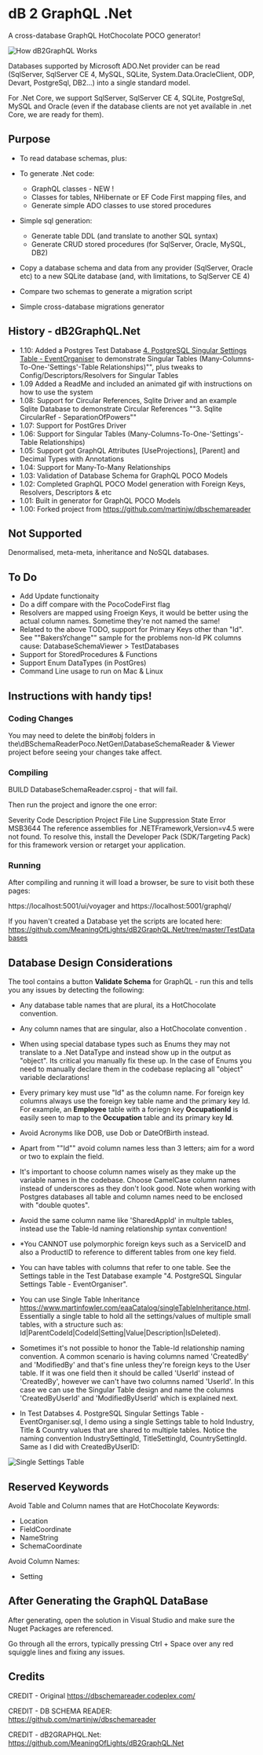 ﻿
# dB 2 GraphQL .Net

A cross-database GraphQL HotChocolate POCO generator!  

![How dB2GraphQL Works](/Media/HowToDb2Graph.gif "dB 2 GraphQL .Net Generator")  

Databases supported by Microsoft ADO.Net provider can be read  (SqlServer, SqlServer CE 4, MySQL, SQLite, System.Data.OracleClient, ODP, Devart, PostgreSql, DB2...) into a single standard model. 

For .Net Core, we support SqlServer, SqlServer CE 4, SQLite, PostgreSql, MySQL and Oracle (even if the database clients are not yet available in .net Core, we are ready for them).


## Purpose

* To read database schemas, plus:  
  
* To generate .Net code:  
  * GraphQL classes - NEW !  
  * Classes for tables, NHibernate or EF Code First mapping files, and  
  * Generate simple ADO classes to use stored procedures  
* Simple sql generation:  
  * Generate table DDL (and translate to another SQL syntax)  
  * Generate CRUD stored procedures (for SqlServer, Oracle, MySQL, DB2)  
* Copy a database schema and data from any provider (SqlServer, Oracle etc) to a new SQLite database (and, with limitations, to SqlServer CE 4)  
* Compare two schemas to generate a migration script  
* Simple cross-database migrations generator  


## History - dB2GraphQL.Net

* 1.10:	Added a Postgres Test Database [4. PostgreSQL Singular Settings Table - EventOrganiser](TestDatabases) to demonstrate Singular Tables (Many-Columns-To-One-'Settings'-Table Relationships)"", plus tweaks to Config/Descriptors/Resolvers for Singular Tables
* 1.09	Added a ReadMe and included an animated gif with instructions on how to use the system  
* 1.08:	Support for Circular References, Sqlite Driver and an example Sqlite Database to demonstrate Circular References ""3. Sqlite CircularRef - SeparationOfPowers""
* 1.07:	Support for PostGres Driver   
* 1.06:	Support for Singular Tables (Many-Columns-To-One-'Settings'-Table Relationships)  
* 1.05:	Support got GraphQL Attributes [UseProjections], [Parent] and Decimal Types with Annotations  
* 1.04:	Support for Many-To-Many Relationships  
* 1.03:	Validation of Database Schema for GraphQL POCO Models  
* 1.02:	Completed GraphQL POCO Model generation with Foreign Keys, Resolvers, Descriptors & etc  
* 1.01:	Built in generator for GraphQL POCO Models	  
* 1.00:	Forked project from https://github.com/martinjw/dbschemareader

## Not Supported

Denormalised, meta-meta, inheritance and NoSQL databases.

## To Do

* Add Update functionaity
* Do a diff compare with the PocoCodeFirst flag
* Resolvers are mapped using Froeign Keys, it would be better using the actual column names. Sometime they're not named the same!
* Related to the above TODO, support for Primary Keys other than "Id". See ""BakersYchange"" sample for the problems non-Id PK columns cause: DatabaseSchemaViewer > TestDatabases
* Support for StoredProcedures & Functions
* Support Enum DataTypes (in PostGres)
* Command Line usage to run on Mac & Linux 

## Instructions with handy tips!

### Coding Changes
You may need to delete the bin#obj folders in the\dBSchemaReaderPoco.NetGen\DatabaseSchemaReader & Viewer project before seeing your changes take affect.


### Compiling

BUILD DatabaseSchemaReader.csproj - that will fail.

Then run the project and ignore the one error:

Severity	Code	Description	Project	File	Line	Suppression State
Error	MSB3644	The reference assemblies for .NETFramework,Version=v4.5 were not found. To resolve this, install the Developer Pack
(SDK/Targeting Pack) for this framework version or retarget your application.


### Running

After compiling and running it will load a browser, be sure to visit both these pages:

https://localhost:5001/ui/voyager and https://localhost:5001/graphql/

If you haven't created a Database yet the scripts are located here:
https://github.com/MeaningOfLights/dB2GraphQL.Net/tree/master/TestDatabases



## Database Design Considerations

The tool contains a button **Validate Schema** for GraphQL - run this and tells you any issues by detecting the following:

- Any database table names that are plural, its a HotChocolate convention. 

- Any column names that are singular, also a HotChocolate convention  . 

- When using special database types such as Enums they may not translate to a .Net DataType and instead show up in the output as "object".
Its critical you manually fix these up. In the case of Enums you need to manually declare them in the codebase replacing all "object" variable declarations!

- Every primary key must use "Id" as the column name. For foreign key columns always use the foreign key table name and the primary key Id. For example, an **Employee** table with a foriegn key **OccupationId** is easily seen to map to the **Occupation** table and its primary key **Id**.

- Avoid Acronyms like DOB, use Dob or DateOfBirth instead.

- Apart from ""Id"" avoid column names less than 3 letters; aim for a word or two to explain the field.

- It's important to choose column names wisely as they make up the variable names in the codebase. Choose  CamelCase column names instead of underscores as they don't look good. Note when working with Postgres databases all table and column names need to be enclosed with "double quotes".

- Avoid the same column name like 'SharedAppId' in multple tables, instead use the Table-Id naming relationship syntax convention! 

- *You CANNOT use polymorphic foreign keys such as a ServiceID and also a ProductID to reference to different tables from one key field.

- You can have tables with columns that refer to one table. See the Settings table in the Test Database example "4. PostgreSQL Singular Settings Table - EventOrganiser".

- You can use Single Table Inheritance https://www.martinfowler.com/eaaCatalog/singleTableInheritance.html. Essentially a single table to hold all the 
settings/values of multiple small tables, with a structure such as: Id|ParentCodeId|CodeId|Setting|Value|Description|IsDeleted). 

- Sometimes it's not possible to honor the Table-Id relationship naming convention. A common scenario is having columns named 'CreatedBy' and 'ModifiedBy' 
and that's fine unless they're foreign keys to the User table. If it was one field then it should be called 'UserId' instead of 'CreatedBy', however we can't have
two columns named 'UserId'. In this case we can use the Singular Table design and name the columns 'CreatedByUserId' and 'ModifiedByUserId' which is explained next. 

- In Test Databses 4. PostgreSQL Singular Settings Table - EventOrganiser.sql, I demo using a single Settings table to hold Industry, Title & Country values
that are shared to multiple tables. Notice the naming convention IndustrySettingId, TitleSettingId, CountrySettingId. Same as I did with CreatedByUserID:

![Single Settings Table](/TestDatabases/4.%20PostgreSQL%20Singular%20Settings%20Table%20-%20EventOrganiser.png "Many-Columns-To-One")  


## Reserved Keywords

Avoid Table and Column names that are HotChocolate Keywords:

- Location
- FieldCoordinate
- NameString
- SchemaCoordinate

Avoid Column Names:

- Setting



## After Generating the GraphQL DataBase

After generating, open the solution in Visual Studio and make sure the Nuget Packages are referenced.

Go through all the errors, typically pressing Ctrl + Space over any red squiggle lines and fixing any issues.


## Credits

CREDIT - Original https://dbschemareader.codeplex.com/

CREDIT - DB SCHEMA READER:
https://github.com/martinjw/dbschemareader

CREDIT - dB2GRAPHQL.Net:
https://github.com/MeaningOfLights/dB2GraphQL.Net
